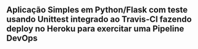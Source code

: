 ## Aplicação Simples em Python/Flask com teste usando Unittest integrado ao Travis-CI fazendo deploy no Heroku para exercitar uma Pipeline DevOps
